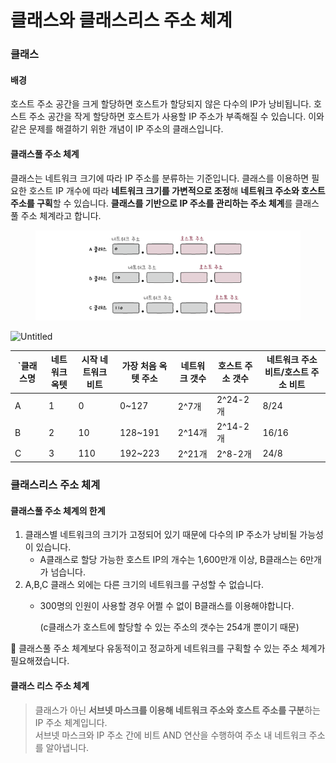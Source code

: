 # 클래스와 클래스리스 주소 체계



### 클래스

#### 배경

호스트 주소 공간을 크게 할당하면 호스트가 할당되지 않은 다수의 IP가 낭비됩니다. 호스트 주소 공간을 작게 할당하면 호스트가 사용할 IP 주소가 부족해질 수 있습니다. 이와 같은 문제를 해결하기 위한 개념이 IP 주소의 클래스입니다.

#### 클래스풀 주소 체계

클래스는 네트워크 크기에 따라 IP 주소를 분류하는 기준입니다. 클래스를 이용하면 필요한 호스트 IP 개수에 따라 **네트워크 크기를 가변적으로 조정**해 **네트워크 주소와 호스트 주소를 구획**할 수 있습니다. **클래스를 기반으로 IP 주소를 관리하는 주소 체계**를 클래스풀 주소 체계라고 합니다.

<figure><img src="../../../../.gitbook/assets/image (2) (1) (1) (1).png" alt=""><figcaption></figcaption></figure>

![Untitled](https://prod-files-secure.s3.us-west-2.amazonaws.com/e7472e42-7118-406f-8758-f9c76b1cf86a/e2e65c30-6078-45cb-a550-ae9aa4fe4838/Untitled.png)

<table><thead><tr><th width="40">`클래스명</th><th>네트워크 옥텟</th><th>시작 네트워크 비트</th><th>가장 처음 옥텟 주소</th><th>네트워크 갯수</th><th>호스트 주소 갯수</th><th>네트워크 주소 비트/호스트 주소 비트</th></tr></thead><tbody><tr><td>A</td><td>1</td><td>0</td><td>0~127</td><td>2^7개</td><td>2^24-2개</td><td>8/24</td></tr><tr><td>B</td><td>2</td><td>10</td><td>128~191</td><td>2^14개</td><td>2^14-2개</td><td>16/16</td></tr><tr><td>C</td><td>3</td><td>110</td><td>192~223</td><td>2^21개</td><td>2^8-2개</td><td>24/8</td></tr></tbody></table>

### 클래스리스 주소 체계

#### 클래스풀 주소 체계의 한계

1. 클래스별 네트워크의 크기가 고정되어 있기 때문에 다수의 IP 주소가 낭비될 가능성이 있습니다.
   * A클래스로 할당 가능한 호스트 IP의 개수는 1,600만개 이상, B클래스는 6만개가 넘습니다.
2. A,B,C 클래스 외에는 다른 크기의 네트워크를 구성할 수 없습니다.
   *   300명의 인원이 사용할 경우 어쩔 수 없이 B클래스를 이용해야합니다.

       (c클래스가 호스트에 할당할 수 있는 주소의 갯수는 254개 뿐이기 때문)

📌 클래스풀 주소 체계보다 유동적이고 정교하게 네트워크를 구획할 수 있는 주소 체계가 필요해졌습니다.

#### 클래스 리스 주소 체계&#x20;

> 클래스가 아닌 **서브넷 마스크를 이용해 네트워크 주소와 호스트 주소를 구분**하는 IP 주소 체계입니다. \
> 서브넷 마스크와 IP 주소 간에 비트 AND 연산을 수행하여 주소 내 네트워크 주소를 알아냅니다.&#x20;





